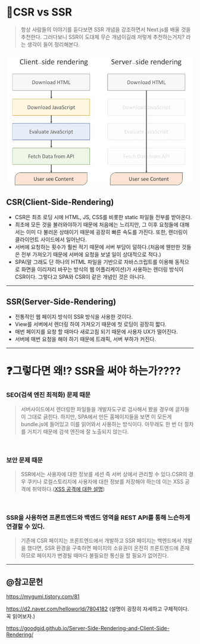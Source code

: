 # 🔴CSR vs SSR

> 항상 사람들의 이야기를 듣다보면 SSR 개념을 강조하면서 Next.js를 배울 것을 추천한다. 그러다보니 SSR이 도대체 무슨 개념이길래 저렇게 추천하는거지? 라는 생각이 들어 정리해본다.

### ![img](../assets/img/ssr_and_csr_3.png)

## CSR(Client-Side-Rendering)

- CSR은 최초 로딩 시에 HTML, JS, CSS를 비롯한 static 파일들 전부를 받아온다.
- 최초에 모든 것을 불러와야하기 때문에 처음에는 느리지만, 그 이후 요청들에 대해서는 이미 다 불러온 상태이기 때문에 굉장히 빠른 속도를 가진다. 또한, 렌더링이 클라이언트 사이드에서 일어난다.
- 서버에 요청하는 횟수가 훨씬 적기 때문에 서버 부담이 덜하다.(처음에 웬만한 것들은 전부 가져오기 때문에 서버에 요청을 보낼 일이 상대적으로 적다.)
- SPA(말 그래도 단 하나의 HTML 파일을 기반으로 자바스크립트를 이용해 동적으로 화면을 이리저리 바꾸는 방식의 웹 어플리케이션)가 사용하는 렌더링 방식이 CSR이다. 그렇다고 SPA와 CSR이 같은 개념인 것은 아니다. 

<hr/>

## SSR(Server-Side-Rendering)

- 전통적인 웹 페이지 방식이 SSR 방식을 사용한 것이다.
- View를 서버에서 렌더링 하여 가져오기 때문에 첫 로딩이 굉장히 짧다.
- 매번 페이지를 요청 할 때마다 새로고침 되기 때문에 사용자 UX가 떨어진다.
- 서버에 매번 요청을 해야 하기 때문에 트래픽, 서버 부하가 커진다.

---

# ❓그렇다면 왜!? SSR을 써야 하는가????



###   SEO(검색 엔진 최적화) 문제 때문

> 서버사이드에서 렌더링한 파일들을 개발자도구로 검사해서 봤을 경우에 글자들이 그대로 긁힌다. 하지만, SPA에서 만든 홈페이지들을 보면 이 모든게 bundle.js에 들어있고 이를 읽어와서 사용하는 방식이다. 아무래도 한 번 더 절차를 거치기 때문에 검색 엔진에 잘 노출되지 않는다.

<br/>

### 보안 문제 때문

> SSR에서는 사용자에 대한 정보를 세션 즉 서버 상에서 관리할 수 있다.CSR의 경우 쿠키나 로컬스토리지에 사용자에 대한 정보를 저장해야 하는데 이는 XSS 공격에 취약하다.([XSS 공격에 대한 설명](https://4rgos.tistory.com/1))

<br/>

### SSR을 사용하면 프론트엔드와 백엔드 영역을 REST API를 통해 느슨하게 연결할 수 있다.

> 기존에 CSR 페이지는 프론트엔드에서 개발하고 SSR 페이지는 백엔드에서 개발을 했다면, SSR 환경을 구축하면 페이지의 소유권이 온전히 프론트엔드에 존재하므로 페이지가 변경될 때마다 불필요한 통신을 할 필요가 없어진다.



---

## @참고문헌

https://mygumi.tistory.com/81



https://d2.naver.com/helloworld/7804182 (설명이 굉장히 자세하고 구체적이다. 꼭 읽어보자.)



https://goodgid.github.io/Server-Side-Rendering-and-Client-Side-Rendering/